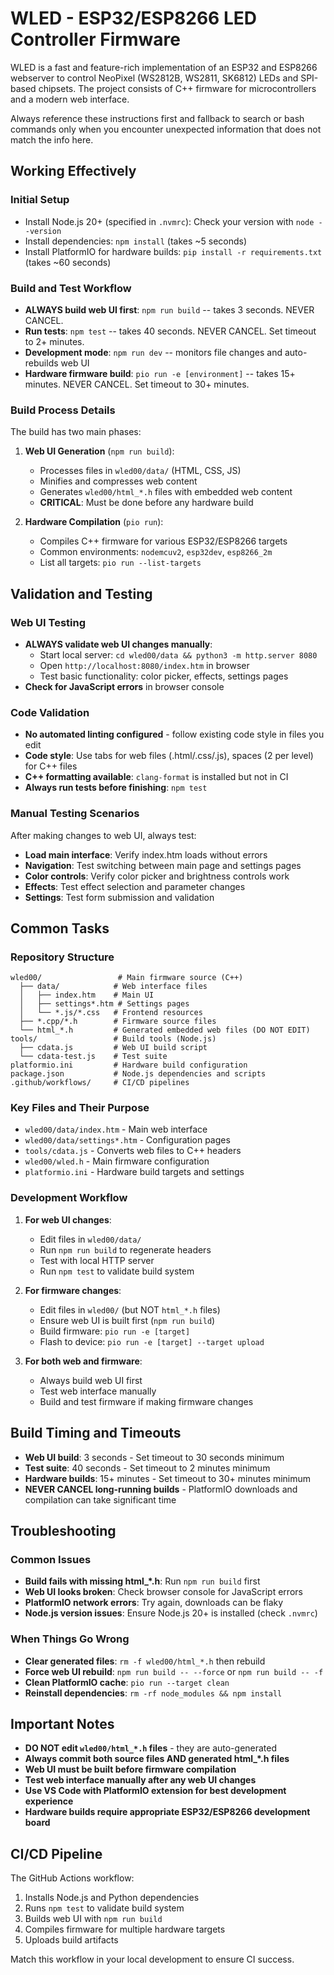 # WLED - ESP32/ESP8266 LED Controller Firmware

WLED is a fast and feature-rich implementation of an ESP32 and ESP8266 webserver to control NeoPixel (WS2812B, WS2811, SK6812) LEDs and SPI-based chipsets. The project consists of C++ firmware for microcontrollers and a modern web interface.

Always reference these instructions first and fallback to search or bash commands only when you encounter unexpected information that does not match the info here.

## Working Effectively

### Initial Setup
- Install Node.js 20+ (specified in `.nvmrc`): Check your version with `node --version`
- Install dependencies: `npm install` (takes ~5 seconds)
- Install PlatformIO for hardware builds: `pip install -r requirements.txt` (takes ~60 seconds)

### Build and Test Workflow
- **ALWAYS build web UI first**: `npm run build` -- takes 3 seconds. NEVER CANCEL.
- **Run tests**: `npm test` -- takes 40 seconds. NEVER CANCEL. Set timeout to 2+ minutes.
- **Development mode**: `npm run dev` -- monitors file changes and auto-rebuilds web UI
- **Hardware firmware build**: `pio run -e [environment]` -- takes 15+ minutes. NEVER CANCEL. Set timeout to 30+ minutes.

### Build Process Details
The build has two main phases:
1. **Web UI Generation** (`npm run build`):
   - Processes files in `wled00/data/` (HTML, CSS, JS)
   - Minifies and compresses web content 
   - Generates `wled00/html_*.h` files with embedded web content
   - **CRITICAL**: Must be done before any hardware build

2. **Hardware Compilation** (`pio run`):
   - Compiles C++ firmware for various ESP32/ESP8266 targets
   - Common environments: `nodemcuv2`, `esp32dev`, `esp8266_2m`
   - List all targets: `pio run --list-targets`

## Validation and Testing

### Web UI Testing
- **ALWAYS validate web UI changes manually**:
  - Start local server: `cd wled00/data && python3 -m http.server 8080`
  - Open `http://localhost:8080/index.htm` in browser
  - Test basic functionality: color picker, effects, settings pages
- **Check for JavaScript errors** in browser console

### Code Validation
- **No automated linting configured** - follow existing code style in files you edit
- **Code style**: Use tabs for web files (.html/.css/.js), spaces (2 per level) for C++ files
- **C++ formatting available**: `clang-format` is installed but not in CI
- **Always run tests before finishing**: `npm test`

### Manual Testing Scenarios
After making changes to web UI, always test:
- **Load main interface**: Verify index.htm loads without errors
- **Navigation**: Test switching between main page and settings pages
- **Color controls**: Verify color picker and brightness controls work
- **Effects**: Test effect selection and parameter changes
- **Settings**: Test form submission and validation

## Common Tasks

### Repository Structure
```
wled00/                 # Main firmware source (C++)
  ├── data/            # Web interface files 
  │   ├── index.htm    # Main UI
  │   ├── settings*.htm # Settings pages
  │   └── *.js/*.css   # Frontend resources
  ├── *.cpp/*.h        # Firmware source files
  └── html_*.h         # Generated embedded web files (DO NOT EDIT)
tools/                 # Build tools (Node.js)
  ├── cdata.js         # Web UI build script
  └── cdata-test.js    # Test suite
platformio.ini         # Hardware build configuration
package.json           # Node.js dependencies and scripts
.github/workflows/     # CI/CD pipelines
```

### Key Files and Their Purpose
- `wled00/data/index.htm` - Main web interface
- `wled00/data/settings*.htm` - Configuration pages  
- `tools/cdata.js` - Converts web files to C++ headers
- `wled00/wled.h` - Main firmware configuration
- `platformio.ini` - Hardware build targets and settings

### Development Workflow
1. **For web UI changes**:
   - Edit files in `wled00/data/`
   - Run `npm run build` to regenerate headers
   - Test with local HTTP server
   - Run `npm test` to validate build system

2. **For firmware changes**:
   - Edit files in `wled00/` (but NOT `html_*.h` files)
   - Ensure web UI is built first (`npm run build`)
   - Build firmware: `pio run -e [target]`
   - Flash to device: `pio run -e [target] --target upload`

3. **For both web and firmware**:
   - Always build web UI first
   - Test web interface manually
   - Build and test firmware if making firmware changes

## Build Timing and Timeouts

- **Web UI build**: 3 seconds - Set timeout to 30 seconds minimum
- **Test suite**: 40 seconds - Set timeout to 2 minutes minimum  
- **Hardware builds**: 15+ minutes - Set timeout to 30+ minutes minimum
- **NEVER CANCEL long-running builds** - PlatformIO downloads and compilation can take significant time

## Troubleshooting

### Common Issues
- **Build fails with missing html_*.h**: Run `npm run build` first
- **Web UI looks broken**: Check browser console for JavaScript errors
- **PlatformIO network errors**: Try again, downloads can be flaky
- **Node.js version issues**: Ensure Node.js 20+ is installed (check `.nvmrc`)

### When Things Go Wrong
- **Clear generated files**: `rm -f wled00/html_*.h` then rebuild
- **Force web UI rebuild**: `npm run build -- --force` or `npm run build -- -f`
- **Clean PlatformIO cache**: `pio run --target clean`
- **Reinstall dependencies**: `rm -rf node_modules && npm install`

## Important Notes

- **DO NOT edit `wled00/html_*.h` files** - they are auto-generated
- **Always commit both source files AND generated html_*.h files**
- **Web UI must be built before firmware compilation**
- **Test web interface manually after any web UI changes**
- **Use VS Code with PlatformIO extension for best development experience**
- **Hardware builds require appropriate ESP32/ESP8266 development board**

## CI/CD Pipeline
The GitHub Actions workflow:
1. Installs Node.js and Python dependencies
2. Runs `npm test` to validate build system
3. Builds web UI with `npm run build` 
4. Compiles firmware for multiple hardware targets
5. Uploads build artifacts

Match this workflow in your local development to ensure CI success.